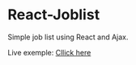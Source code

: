 # React-Joblist

Simple job list using React and Ajax.

Live exemple:
[Cllick here](http://onclickmidia.net/reactajax/) 


